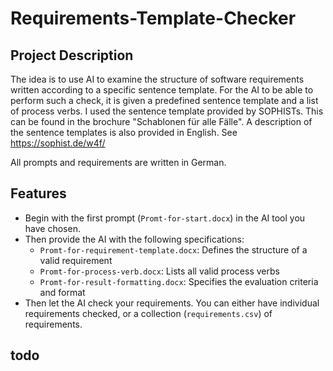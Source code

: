 # Requirements-Template-Checker

## Project Description
The idea is to use AI to examine the structure of software requirements written according to a specific sentence template.
For the AI to be able to perform such a check, it is given a predefined sentence template and a list of process verbs. 
I used the sentence template provided by SOPHISTs. This can be found in the brochure "Schablonen für alle Fälle". A description of the sentence templates is also provided in English. See https://sophist.de/w4f/

All prompts and requirements are written in German.

## Features
- Begin with the first prompt (`Promt-for-start.docx`) in the AI tool you have chosen.
- Then provide the AI with the following specifications:
  - `Promt-for-requirement-template.docx`: Defines the structure of a valid requirement
  - `Promt-for-process-verb.docx`: Lists all valid process verbs
  - `Promt-for-result-formatting.docx`: Specifies the evaluation criteria and format
- Then let the AI check your requirements. You can either have individual requirements checked, or a collection (`requirements.csv`) of requirements.

## todo

